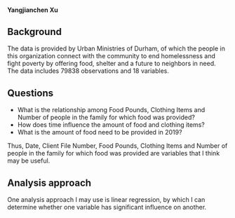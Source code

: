 #### Yangjianchen Xu

## Background

The data is provided by Urban Ministries of Durham, of which the people in this organization connect with the community to end homelessness and fight poverty by offering food, shelter and a future to neighbors in need. The data includes 79838 observations and 18 variables.

## Questions

- What is the relationship among Food Pounds, Clothing Items and Number of people in the family for which food was provided?
- How does time influence the amount of food and clothing items?
- What is the amount of food need to be provided in 2019?

Thus, Date, Client File Number, Food Pounds, Clothing Items and Number of people in the family for which food was provided are variables that I think may be useful.

## Analysis approach

One analysis approach I may use is linear regression, by which I can determine whether one variable has significant influence on another.

